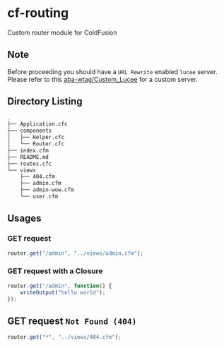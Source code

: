 # cf-routing
Custom router module for ColdFusion

## Note

Before proceeding you should have a `URL Rewrite` enabled `lucee` server. Please refer to this [aba-wtag/Custom_Lucee](https://github.com/aba-wtag/Custom_Lucee) for a custom server.

## Directory Listing

```bash
.
├── Application.cfc
├── components
│   ├── Helper.cfc
│   └── Router.cfc
├── index.cfm
├── README.md
├── routes.cfc
└── views
    ├── 404.cfm
    ├── admin.cfm
    ├── admin-wow.cfm
    └── user.cfm
```



## Usages

### GET request

```js
router.get("/admin", "../views/admin.cfm");
```

### GET request with a Closure

```js
router.get("/admin", function() {
	writeOutput("hello world");
});
```

## GET request `Not Found (404)`

```js
router.get("*", "../views/404.cfm");
```



